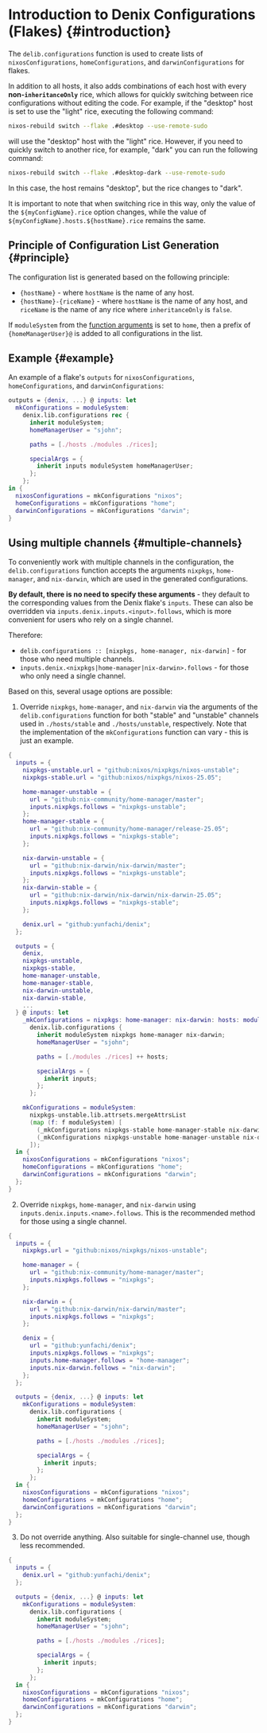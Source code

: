 # Introduction to Denix Configurations (Flakes) {#introduction}
The `delib.configurations` function is used to create lists of `nixosConfigurations`, `homeConfigurations`, and `darwinConfigurations` for flakes.

In addition to all hosts, it also adds combinations of each host with every **non-`inheritanceOnly`** rice, which allows for quickly switching between rice configurations without editing the code. For example, if the "desktop" host is set to use the "light" rice, executing the following command:

```sh
nixos-rebuild switch --flake .#desktop --use-remote-sudo
```

will use the "desktop" host with the "light" rice. However, if you need to quickly switch to another rice, for example, "dark" you can run the following command:

```sh
nixos-rebuild switch --flake .#desktop-dark --use-remote-sudo
```

In this case, the host remains "desktop", but the rice changes to "dark".

It is important to note that when switching rice in this way, only the value of the `${myConfigName}.rice` option changes, while the value of `${myConfigName}.hosts.${hostName}.rice` remains the same.

## Principle of Configuration List Generation {#principle}
The configuration list is generated based on the following principle:

- `{hostName}` - where `hostName` is the name of any host.
- `{hostName}-{riceName}` - where `hostName` is the name of any host, and `riceName` is the name of any rice where `inheritanceOnly` is `false`.

If `moduleSystem` from the [function arguments](/configurations/structure#function-arguments) is set to `home`, then a prefix of `{homeManagerUser}@` is added to all configurations in the list.

## Example {#example}
An example of a flake's `outputs` for `nixosConfigurations`, `homeConfigurations`, and `darwinConfigurations`:

```nix
outputs = {denix, ...} @ inputs: let
  mkConfigurations = moduleSystem:
    denix.lib.configurations rec {
      inherit moduleSystem;
      homeManagerUser = "sjohn";

      paths = [./hosts ./modules ./rices];

      specialArgs = {
        inherit inputs moduleSystem homeManagerUser;
      };
    };
in {
  nixosConfigurations = mkConfigurations "nixos";
  homeConfigurations = mkConfigurations "home";
  darwinConfigurations = mkConfigurations "darwin";
}
```

## Using multiple channels {#multiple-channels}
To conveniently work with multiple channels in the configuration, the `delib.configurations` function accepts the arguments `nixpkgs`, `home-manager`, and `nix-darwin`, which are used in the generated configurations.

**By default, there is no need to specify these arguments** - they default to the corresponding values from the Denix flake's `inputs`. These can also be overridden via `inputs.denix.inputs.<input>.follows`, which is more convenient for users who rely on a single channel.

Therefore:
- `delib.configurations :: [nixpkgs, home-manager, nix-darwin]` - for those who need multiple channels.
- `inputs.denix.<nixpkgs|home-manager|nix-darwin>.follows` - for those who only need a single channel.

Based on this, several usage options are possible:

1. Override `nixpkgs`, `home-manager`, and `nix-darwin` via the arguments of the `delib.configurations` function for both "stable" and "unstable" channels used in `./hosts/stable` and `./hosts/unstable`, respectively. Note that the implementation of the `mkConfigurations` function can vary - this is just an example.
```nix
{
  inputs = {
    nixpkgs-unstable.url = "github:nixos/nixpkgs/nixos-unstable";
    nixpkgs-stable.url = "github:nixos/nixpkgs/nixos-25.05";

    home-manager-unstable = {
      url = "github:nix-community/home-manager/master";
      inputs.nixpkgs.follows = "nixpkgs-unstable";
    };
    home-manager-stable = {
      url = "github:nix-community/home-manager/release-25.05";
      inputs.nixpkgs.follows = "nixpkgs-stable";
    };

    nix-darwin-unstable = {
      url = "github:nix-darwin/nix-darwin/master";
      inputs.nixpkgs.follows = "nixpkgs-unstable";
    };
    nix-darwin-stable = {
      url = "github:nix-darwin/nix-darwin/nix-darwin-25.05";
      inputs.nixpkgs.follows = "nixpkgs-stable";
    };

    denix.url = "github:yunfachi/denix";
  };

  outputs = {
    denix,
    nixpkgs-unstable,
    nixpkgs-stable,
    home-manager-unstable,
    home-manager-stable,
    nix-darwin-unstable,
    nix-darwin-stable,
    ...
  } @ inputs: let
    _mkConfigurations = nixpkgs: home-manager: nix-darwin: hosts: moduleSystem:
      denix.lib.configurations {
        inherit moduleSystem nixpkgs home-manager nix-darwin;
        homeManagerUser = "sjohn";

        paths = [./modules ./rices] ++ hosts;

        specialArgs = {
          inherit inputs;
        };
      };

    mkConfigurations = moduleSystem:
      nixpkgs-unstable.lib.attrsets.mergeAttrsList
      (map (f: f moduleSystem) [
        (_mkConfigurations nixpkgs-stable home-manager-stable nix-darwin-stable [./hosts/stable])
        (_mkConfigurations nixpkgs-unstable home-manager-unstable nix-darwin-unstable [./hosts/unstable])
      ]);
  in {
    nixosConfigurations = mkConfigurations "nixos";
    homeConfigurations = mkConfigurations "home";
    darwinConfigurations = mkConfigurations "darwin";
  };
}
```

2. Override `nixpkgs`, `home-manager`, and `nix-darwin` using `inputs.denix.inputs.<name>.follows`. This is the recommended method for those using a single channel.
```nix
{
  inputs = {
    nixpkgs.url = "github:nixos/nixpkgs/nixos-unstable";

    home-manager = {
      url = "github:nix-community/home-manager/master";
      inputs.nixpkgs.follows = "nixpkgs";
    };

    nix-darwin = {
      url = "github:nix-darwin/nix-darwin/master";
      inputs.nixpkgs.follows = "nixpkgs";
    };

    denix = {
      url = "github:yunfachi/denix";
      inputs.nixpkgs.follows = "nixpkgs";
      inputs.home-manager.follows = "home-manager";
      inputs.nix-darwin.follows = "nix-darwin";
    };
  };

  outputs = {denix, ...} @ inputs: let
    mkConfigurations = moduleSystem:
      denix.lib.configurations {
        inherit moduleSystem;
        homeManagerUser = "sjohn";

        paths = [./hosts ./modules ./rices];

        specialArgs = {
          inherit inputs;
        };
      };
  in {
    nixosConfigurations = mkConfigurations "nixos";
    homeConfigurations = mkConfigurations "home";
    darwinConfigurations = mkConfigurations "darwin";
  };
}
```

3. Do not override anything. Also suitable for single-channel use, though less recommended.
```nix
{
  inputs = {
    denix.url = "github:yunfachi/denix";
  };

  outputs = {denix, ...} @ inputs: let
    mkConfigurations = moduleSystem:
      denix.lib.configurations {
        inherit moduleSystem;
        homeManagerUser = "sjohn";

        paths = [./hosts ./modules ./rices];

        specialArgs = {
          inherit inputs;
        };
      };
  in {
    nixosConfigurations = mkConfigurations "nixos";
    homeConfigurations = mkConfigurations "home";
    darwinConfigurations = mkConfigurations "darwin";
  };
}
```
